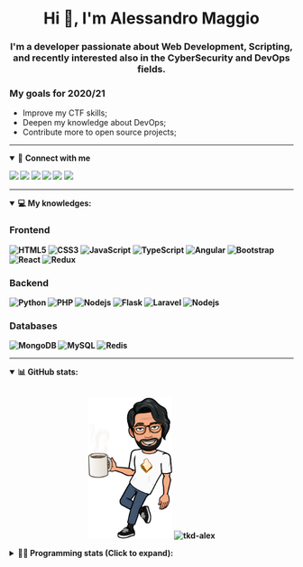 <h1 align="center">Hi 👋, I'm Alessandro Maggio</h1>
<h3 align="center">I'm a developer passionate about Web Development, Scripting, and recently interested also in the CyberSecurity and DevOps fields.</h3>

### My goals for 2020/21
- Improve my CTF skills;
- Deepen my knowledge about DevOps;
- Contribute more to open source projects;

____

<details open>
<summary>🤝 <b>Connect with me<b></summary>

<p align = "center">

[<img src="https://img.shields.io/badge/twitter-1DA1F2.svg?&style=for-the-badge&logo=twitter&logoColor=white" />](https://twitter.com/TkdAxel)
[<img src ="https://img.shields.io/badge/portfolio-web-%23.svg?&style=for-the-badge&logo=&logoColor=white%22">](https://alessandromaggio.it/)
[<img src ="https://img.shields.io/badge/Telegram-1ca0f1.svg?&style=for-the-badge&logo=Telegram&logoColor=white%22&link=https://t.me/TkdAlex">](https://t.me/TkdAlex/)
[<img src="https://img.shields.io/badge/gmail-c14438.svg?&style=for-the-badge&logo=Gmail&logoColor=white&link=mailto:alex.tkd.alex@gmail.com"/>](mailto:alex.tkd.alex@gmail.com)
[<img src="https://img.shields.io/badge/linkedin-0077B5.svg?&style=for-the-badge&logo=linkedin&logoColor=white" />](https://www.linkedin.com/in/aalessandromaggio/)
[<img src = "https://img.shields.io/badge/instagram-E4405F.svg?&style=for-the-badge&logo=instagram&logoColor=white">](https://www.instagram.com/tkd_alex/)
<!--- [![Visits Badge](https://badges.pufler.dev/visits/tkd-alex/tkd-alex?style=for-the-badge&color=blue)](https://github.com/tkd-alex/tkd-alex) -->

</p>

</details>

---

<details open>
<summary>💻 <b>My knowledges</b>: </summary>

### Frontend
![HTML5](https://img.shields.io/badge/-HTML5-E34F26.svg?style=for-the-badge&logo=html5&logoColor=ffffff)
![CSS3](https://img.shields.io/badge/-CSS3-1572B6.svg?style=for-the-badge&logo=css3)
![JavaScript](https://img.shields.io/badge/-JavaScript-282C34?style=for-the-badge&logo=javascript)
![TypeScript](https://img.shields.io/badge/-TypeScript-007ACC?style=for-the-badge&logo=typescript)
![Angular](https://img.shields.io/badge/-Angular-DD0031?style=for-the-badge&logo=angular)
![Bootstrap](https://img.shields.io/badge/-Bootstrap-563D7C.svg?style=for-the-badge&logo=bootstrap)
![React](https://img.shields.io/badge/-React-282C34.svg?style=for-the-badge&logo=react&logoColor=ffffff)
![Redux](https://img.shields.io/badge/-Redux-764ABC.svg?style=for-the-badge&logo=redux)

### Backend
![Python](https://img.shields.io/badge/-Python-3776AB.svg?style=for-the-badge&logo=Python&logoColor=ffffff)
![PHP](https://img.shields.io/badge/-PHP-777BB4.svg?style=for-the-badge&logo=PHP&logoColor=ffffff)
![Nodejs](https://img.shields.io/badge/-Bash-4EAA25.svg?style=for-the-badge&logo=gnu-bash&logoColor=ffffff)
![Flask](https://img.shields.io/badge/-Flask-282C34.svg?style=for-the-badge&logo=flask)
![Laravel](https://img.shields.io/badge/-Laravel-FF2D20.svg?style=for-the-badge&logo=laravel&logoColor=ffffff)
![Nodejs](https://img.shields.io/badge/-Nodejs-339933.svg?style=for-the-badge&logo=Node.js&logoColor=ffffff)

### Databases
![MongoDB](https://img.shields.io/badge/-MongoDB-47A248?style=for-the-badge&logo=mongodb&logoColor=ffffff)
![MySQL](https://img.shields.io/badge/-MySQL-4479A1?style=for-the-badge&logo=mysql&logoColor=ffffff)
![Redis](https://img.shields.io/badge/-Redis-DC382D?style=for-the-badge&logo=Redis&logoColor=ffffff)

</details>

---

<details open>
 <summary>📊 <b>GitHub stats</b>: </summary>

<br>

<p align = "center">
    <img src="https://raw.githubusercontent.com/Tkd-Alex/tkd-alex/master/images/321517cd-ff68-41a7-b0d1-e765680568a7-8b6448d9-c944-4146-b633-adbdd25cb471-v1.png" height="250" />
    <img src="https://github-readme-stats.vercel.app/api?username=tkd-alex&show_icons=true&count_private=true&hide_border=true&line_height=25" alt="tkd-alex">
</p>

</design>

<details>
 <summary>👨‍💻 <b>Programming stats (Click to expand)</b>: </summary>
 
<!--START_SECTION:waka-->
**I'm an Early 🐤** 

```text
🌞 Morning    328 commits    █████░░░░░░░░░░░░░░░░░░░░   21.95% 
🌆 Daytime    605 commits    ██████████░░░░░░░░░░░░░░░   40.5% 
🌃 Evening    525 commits    ████████░░░░░░░░░░░░░░░░░   35.14% 
🌙 Night      36 commits     ░░░░░░░░░░░░░░░░░░░░░░░░░   2.41%

```
📅 **I'm Most Productive on Wednesday** 

```text
Monday       233 commits    ████░░░░░░░░░░░░░░░░░░░░░   15.6% 
Tuesday      237 commits    ████░░░░░░░░░░░░░░░░░░░░░   15.86% 
Wednesday    284 commits    ████░░░░░░░░░░░░░░░░░░░░░   19.01% 
Thursday     236 commits    ████░░░░░░░░░░░░░░░░░░░░░   15.8% 
Friday       257 commits    ████░░░░░░░░░░░░░░░░░░░░░   17.2% 
Saturday     119 commits    ██░░░░░░░░░░░░░░░░░░░░░░░   7.97% 
Sunday       128 commits    ██░░░░░░░░░░░░░░░░░░░░░░░   8.57%

```


📊 **This Week I Spent My Time On** 

```text
⌚︎ Time Zone: Europe/Rome

💬 Programming Languages: 
Python                   19 hrs 55 mins      ████████████████░░░░░░░░░   64.3% 
JavaScript               3 hrs 10 mins       ██░░░░░░░░░░░░░░░░░░░░░░░   10.26% 
HTML                     2 hrs 34 mins       ██░░░░░░░░░░░░░░░░░░░░░░░   8.3% 
Text                     2 hrs 30 mins       ██░░░░░░░░░░░░░░░░░░░░░░░   8.11% 
TypeScript               1 hr                ░░░░░░░░░░░░░░░░░░░░░░░░░   3.25%

🔥 Editors: 
VS Code                  25 hrs 29 mins      ████████████████████░░░░░   82.26% 
Sublime Text             5 hrs 29 mins       ████░░░░░░░░░░░░░░░░░░░░░   17.74%

🐱‍💻 Projects: 
myStore                  10 hrs 56 mins      ████████░░░░░░░░░░░░░░░░░   35.31% 
secret-project-ytm       5 hrs 30 mins       ████░░░░░░░░░░░░░░░░░░░░░   17.79% 
OnlyFans-Automation      5 hrs               ████░░░░░░░░░░░░░░░░░░░░░   16.14% 
PandaScripts-Chrome-Exten4 hrs 14 mins       ███░░░░░░░░░░░░░░░░░░░░░░   13.71% 
Twitch-Channel-Points-Min2 hrs 15 mins       █░░░░░░░░░░░░░░░░░░░░░░░░   7.29%

💻 Operating System: 
Linux                    30 hrs 59 mins      █████████████████████████   100.0%

```

**I Mostly Code in Python** 

```text
Python                   31 repos            ██████████░░░░░░░░░░░░░░░   41.33% 
JavaScript               12 repos            ████░░░░░░░░░░░░░░░░░░░░░   16.0% 
CSS                      6 repos             ██░░░░░░░░░░░░░░░░░░░░░░░   8.0% 
PHP                      5 repos             █░░░░░░░░░░░░░░░░░░░░░░░░   6.67% 
HTML                     5 repos             █░░░░░░░░░░░░░░░░░░░░░░░░   6.67%

```



 Last Updated on 04/10/2021
<!--END_SECTION:waka-->

</details>
